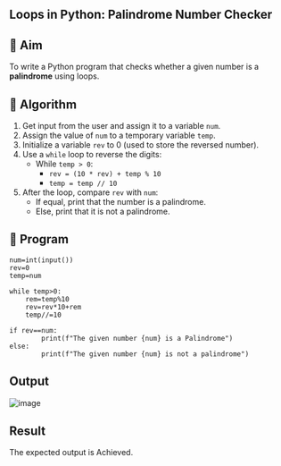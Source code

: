 ## Loops in Python: Palindrome Number Checker

## 🎯 Aim
To write a Python program that checks whether a given number is a **palindrome** using loops.

## 🧠 Algorithm
1. Get input from the user and assign it to a variable `num`.
2. Assign the value of `num` to a temporary variable `temp`.
3. Initialize a variable `rev` to 0 (used to store the reversed number).
4. Use a `while` loop to reverse the digits:
   - While `temp > 0`:
     - `rev = (10 * rev) + temp % 10`
     - `temp = temp // 10`
5. After the loop, compare `rev` with `num`:
   - If equal, print that the number is a palindrome.
   - Else, print that it is not a palindrome.

## 🧾 Program
```
num=int(input())
rev=0
temp=num

while temp>0:
    rem=temp%10
    rev=rev*10+rem
    temp//=10
    
if rev==num:
        print(f"The given number {num} is a Palindrome")
else:
        print(f"The given number {num} is not a palindrome")
```
## Output
![image](https://github.com/user-attachments/assets/ae41c19a-8ff2-4825-95a5-4b68b824b9b5)

## Result
The expected output is Achieved.
